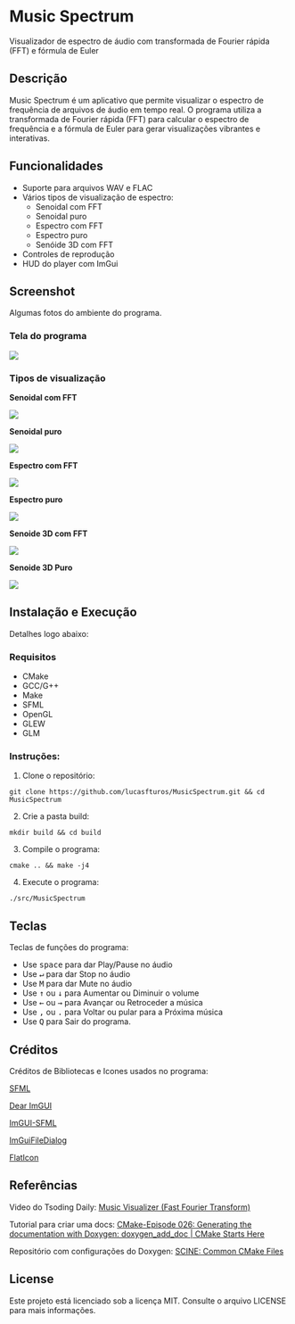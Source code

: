 # Music Spectrum

Visualizador de espectro de áudio com transformada de Fourier rápida (FFT) e fórmula de Euler

## Descrição

Music Spectrum é um aplicativo que permite visualizar o espectro de frequência de arquivos de áudio em tempo real. O programa utiliza a transformada de Fourier rápida (FFT) para calcular o espectro de frequência e a fórmula de Euler para gerar visualizações vibrantes e interativas.

## Funcionalidades

- Suporte para arquivos WAV e FLAC
- Vários tipos de visualização de espectro:
  - Senoidal com FFT
  - Senoidal puro
  - Espectro com FFT
  - Espectro puro
  - Senóide 3D com FFT
- Controles de reprodução
- HUD do player com ImGui

## Screenshot

Algumas fotos do ambiente do programa.

### Tela do programa

<div style="width:70%;">

![](/assets/img/Screenshot/WindowSoftware.png)

</div>

### Tipos de visualização

**Senoidal com FFT**

<div style="width:70%;">

![](/assets/img/Screenshot/SineWaveFFT.png)

</div>

**Senoidal puro**

<div style="width:70%;">

![](/assets/img/Screenshot/SineWaveNoFFT.png)

</div>

**Espectro com FFT**

<div style="width:70%;">

![](/assets/img/Screenshot/SpectrumFFT.png)

</div>

**Espectro puro**

<div style="width:70%;">

![](/assets/img/Screenshot/SpectrumNoFFT.png)

</div>

**Senoide 3D com FFT**

<div style="width:70%;">

![](/assets/img/Screenshot/WaveFFT3D.gif)

</div>

**Senoide 3D Puro**

<div style="width:70%;">

![](/assets/img/Screenshot/WaveNoFFT3D.gif)

</div>

## Instalação e Execução 

Detalhes logo abaixo:

### Requisitos

- CMake
- GCC/G++
- Make
- SFML
- OpenGL
- GLEW
- GLM

### Instruções:

1. Clone o repositório:

```
git clone https://github.com/lucasfturos/MusicSpectrum.git && cd MusicSpectrum
```

2. Crie a pasta build:

```
mkdir build && cd build
```

3. Compile o programa:

```
cmake .. && make -j4
```

4. Execute o programa:

```
./src/MusicSpectrum
```

## Teclas

Teclas de funções do programa:

- Use <kbd>space</kbd> para dar Play/Pause no áudio
- Use <kbd>↵</kbd> para dar Stop no áudio
- Use <kbd>M</kbd> para dar Mute no áudio
- Use <kbd>↑</kbd> ou <kbd>↓</kbd> para Aumentar ou Diminuir o volume
- Use <kbd>←</kbd> ou <kbd>→</kbd> para Avançar ou Retroceder a música
- Use <kbd>,</kbd> ou <kbd>.</kbd> para Voltar ou pular para a Próxima música
- Use <kbd>Q</kbd> para Sair do programa.

## Créditos

Créditos de Bibliotecas e Icones usados no programa:

[SFML](https://www.sfml-dev.org/index.php)

[Dear ImGUI](https://github.com/ocornut/imgui)

[ImGUI-SFML](https://github.com/SFML/imgui-sfml)

[ImGuiFileDialog](https://github.com/aiekick/ImGuiFileDialog)

[FlatIcon](https://www.flaticon.com/)

## Referências

Video do Tsoding Daily: [Music Visualizer (Fast Fourier Transform)](https://youtu.be/Xdbk1Pr5WXU)

Tutorial para criar uma docs: [CMake-Episode 026: Generating the documentation with Doxygen: doxygen_add_doc | CMake Starts Here](https://youtu.be/_IJZqf_kJ8A?si=B5-FVa62y-6MhmDS)

Repositório com configurações do Doxygen: [SCINE: Common CMake Files](https://github.com/qcscine/cmake)

## License

Este projeto está licenciado sob a licença MIT. Consulte o arquivo LICENSE para mais informações.

